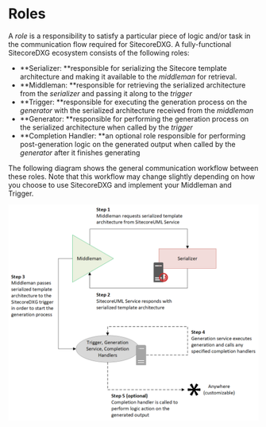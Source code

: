 # Roles

A _role_ is a responsibility to satisfy a particular piece of logic and/or task in the communication flow required for SitecoreDXG. A fully-functional SitecoreDXG ecosystem consists of the following roles:

* **Serializer: **responsible for serializing the Sitecore template architecture and making it available to the _middleman_ for retrieval.
* **Middleman: **responsible for retrieving the serialized architecture from the _serializer_ and passing it along to the _trigger_
* **Trigger: **responsible for executing the generation process on the _generator_ with the serialized architecture received from the _middleman_
* **Generator: **responsible for performing the generation process on the serialized architecture when called by the _trigger_
* **Completion Handler: **an optional role responsible for performing post-generation logic on the generated output when called by the _generator_ after it finishes generating

The following diagram shows the general communication workflow between these roles. Note that this workflow may change slightly depending on how you choose to use SitecoreDXG and implement your Middleman and Trigger.

![](/assets/SitecoreDXG_Architecture_v3.png)

